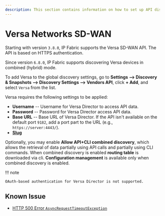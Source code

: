 ```yaml
---
description: This section contains information on how to set up API discovery for Versa. Versa devices are discovered through the API (or the combination of API and CLI).
---
```


# Versa Networks SD-WAN

Starting with version `3.8.0`, IP Fabric supports the Versa SD-WAN API. The API is based on HTTPS authentication.

Since version `6.8.0`, IP Fabric supports discovering Versa devices in combined (hybrid) mode.

To add Versa to the global discovery settings, go to **Settings --> Discovery &
Snapshots --> Discovery Settings --> Vendors API**, click **+ Add**, and select
`Versa` from the list.

Versa requires the following settings to be applied:

- **Username** -- Username for Versa Director to access API data.
- **Password** -- Password for Versa Director access API data.
- **Base URL** -- Base URL of Versa Director. If the API isn't available on
  the default port `9182`, add a port part to the URL (e.g., `https://server:4443/`).
- [**Slug**](index.md#slug-and-comment)

Optionally, you may enable **Allow API+CLI combined discovery**, which allows the retrieval of data partially using API calls and partially using CLI commands. When combined discovery is enabled **routing table** is downloaded via cli. **Configuration management** is available only when combined discovery is enabled.

!!! note

    OAuth-based authentication for Versa Director is not supported.

## Known Issue

- [HTTP 500 Error `AsyncRequestTimeoutException`](../../../../support/known_issues/Vendors/versa.md)
